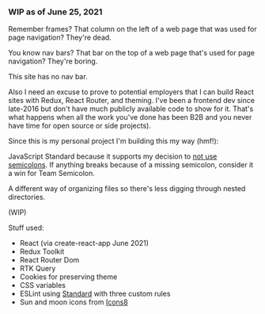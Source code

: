 ### WIP as of June 25, 2021

Remember frames? That column on the left of a web page that was used for page navigation? They're dead.

You know nav bars? That bar on the top of a web page that's used for page navigation? They're boring.

This site has no nav bar.

Also I need an excuse to prove to potential employers that I can build React sites with Redux, React Router, and theming. I've been a frontend dev since late-2016 but don't have much publicly available code to show for it. That's what happens when all the work you've done has been B2B and you never have time for open source or side projects).

Since this is my personal project I'm building this my way (hmf!):

JavaScript Standard because it supports my decision to [not use semicolons](https://www.youtube.com/watch?v=Qlr-FGbhKaI). If anything breaks because of a missing semicolon, consider it a win for Team Semicolon.

A different way of organizing files so there's less digging through nested directories.

(WIP)

Stuff used:

- React (via create-react-app June 2021)
- Redux Toolkit
- React Router Dom
- RTK Query
- Cookies for preserving theme
- CSS variables
- ESLint using [Standard](https://standardjs.com) with three custom rules
- Sun and moon icons from [Icons8](https://icons8.com/icon/set/weather)
